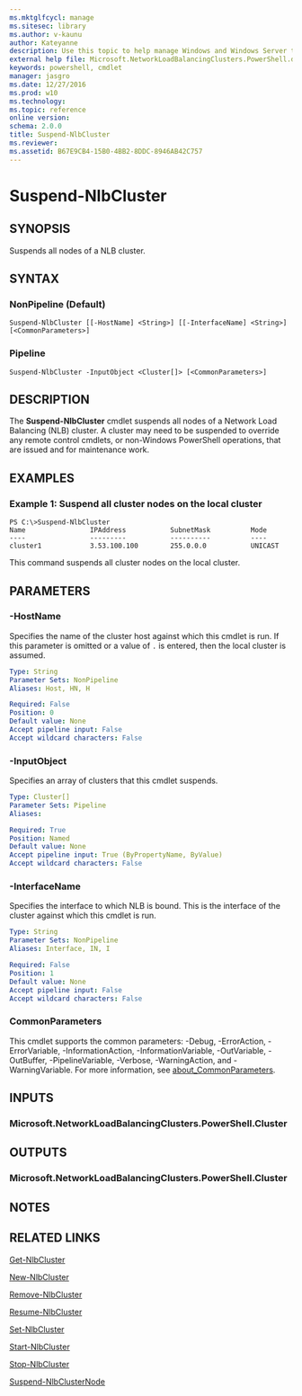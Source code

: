 ```yaml
---
ms.mktglfcycl: manage
ms.sitesec: library
ms.author: v-kaunu
author: Kateyanne
description: Use this topic to help manage Windows and Windows Server technologies with Windows PowerShell.
external help file: Microsoft.NetworkLoadBalancingClusters.PowerShell.dll-Help.xml
keywords: powershell, cmdlet
manager: jasgro
ms.date: 12/27/2016
ms.prod: w10
ms.technology: 
ms.topic: reference
online version: 
schema: 2.0.0
title: Suspend-NlbCluster
ms.reviewer:
ms.assetid: B67E9CB4-15B0-4BB2-8DDC-8946AB42C757
---
```


# Suspend-NlbCluster

## SYNOPSIS
Suspends all nodes of a NLB cluster.

## SYNTAX

### NonPipeline (Default)
```
Suspend-NlbCluster [[-HostName] <String>] [[-InterfaceName] <String>] [<CommonParameters>]
```

### Pipeline
```
Suspend-NlbCluster -InputObject <Cluster[]> [<CommonParameters>]
```

## DESCRIPTION
The **Suspend-NlbCluster** cmdlet suspends all nodes of a Network Load Balancing (NLB) cluster.
A cluster may need to be suspended to override any remote control cmdlets, or non-Windows PowerShell operations, that are issued and for maintenance work.

## EXAMPLES

### Example 1: Suspend all cluster nodes on the local cluster
```
PS C:\>Suspend-NlbCluster
Name                IPAddress           SubnetMask          Mode 
----                ---------           ----------          ---- 
cluster1            3.53.100.100        255.0.0.0           UNICAST
```

This command suspends all cluster nodes on the local cluster.

## PARAMETERS

### -HostName
Specifies the name of the cluster host against which this cmdlet is run.
If this parameter is omitted or a value of `.` is entered, then the local cluster is assumed.

```yaml
Type: String
Parameter Sets: NonPipeline
Aliases: Host, HN, H

Required: False
Position: 0
Default value: None
Accept pipeline input: False
Accept wildcard characters: False
```

### -InputObject
Specifies an array of clusters that this cmdlet suspends.

```yaml
Type: Cluster[]
Parameter Sets: Pipeline
Aliases: 

Required: True
Position: Named
Default value: None
Accept pipeline input: True (ByPropertyName, ByValue)
Accept wildcard characters: False
```

### -InterfaceName
Specifies the interface to which NLB is bound.
This is the interface of the cluster against which this cmdlet is run.

```yaml
Type: String
Parameter Sets: NonPipeline
Aliases: Interface, IN, I

Required: False
Position: 1
Default value: None
Accept pipeline input: False
Accept wildcard characters: False
```

### CommonParameters
This cmdlet supports the common parameters: -Debug, -ErrorAction, -ErrorVariable, -InformationAction, -InformationVariable, -OutVariable, -OutBuffer, -PipelineVariable, -Verbose, -WarningAction, and -WarningVariable. For more information, see [about_CommonParameters](http://go.microsoft.com/fwlink/?LinkID=113216).

## INPUTS

### Microsoft.NetworkLoadBalancingClusters.PowerShell.Cluster

## OUTPUTS

### Microsoft.NetworkLoadBalancingClusters.PowerShell.Cluster

## NOTES

## RELATED LINKS

[Get-NlbCluster](./Get-NlbCluster.md)

[New-NlbCluster](./New-NlbCluster.md)

[Remove-NlbCluster](./Remove-NlbCluster.md)

[Resume-NlbCluster](./Resume-NlbCluster.md)

[Set-NlbCluster](./Set-NlbCluster.md)

[Start-NlbCluster](./Start-NlbCluster.md)

[Stop-NlbCluster](./Stop-NlbCluster.md)

[Suspend-NlbClusterNode](./Suspend-NlbClusterNode.md)

